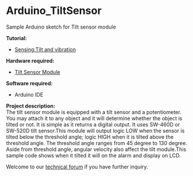 # Arduino_TiltSensor
Sample Arduino sketch for Tilt sensor module<br/>

<strong>Tutorial:</strong><br/>
<ul>
<li><a href="" target="_blank">Sensing:Tilt and vibration</a></li>
</ul>
<strong>Hardware required:</strong><br/>
<ul>
<li><a href="" target="_blank">Tilt Sensor Module</a></li>
</ul>
<strong>Software required:</strong><br/>
<ul>
<li>Arduino IDE</li>
</ul>
<strong>Project description:</strong><br/>
The tilt sensor module is equipped with a tilt sensor and a potentiometer. You may attach it to any object and it will determine whether the object is tilted or not. It is simple as it returns a digital output. It uses SW-460D or SW-520D tilt sensor.This module will output logic LOW when the sensor is tilted below the threshold angle; logic HIGH when it is tilted above the threshold angle. The threshold angle ranges from 45 degree to 130 degree. Aside from threshold angle, angular velocity also affect the tilt module.This sample code shows when it tilted it will on the alarm and display on LCD. <br/>

Welcome to our <a href="http://forum.cytron.com.my" target="_blank">technical forum</a> if you have further inquiry.
